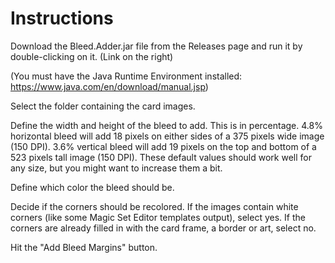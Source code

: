 # Instructions

Download the Bleed.Adder.jar file from the Releases page and run it by double-clicking on it.
(Link on the right)

(You must have the Java Runtime Environment installed: https://www.java.com/en/download/manual.jsp)

Select the folder containing the card images.

Define the width and height of the bleed to add. This is in percentage.
4.8% horizontal bleed will add 18 pixels on either sides of a 375 pixels wide image (150 DPI).
3.6% vertical bleed will add 19 pixels on the top and bottom of a 523 pixels tall image (150 DPI).
These default values should work well for any size, but you might want to increase them a bit.

Define which color the bleed should be.

Decide if the corners should be recolored.
If the images contain white corners (like some Magic Set Editor templates output), select yes.
If the corners are already filled in with the card frame, a border or art, select no.

Hit the "Add Bleed Margins" button.
